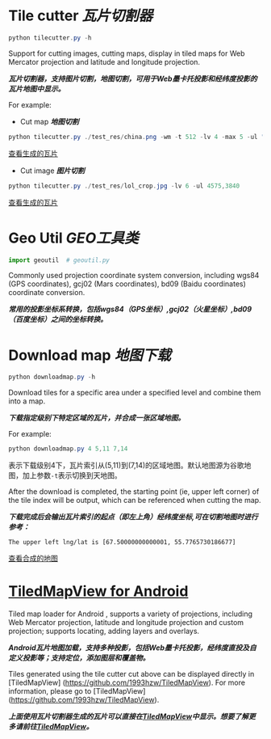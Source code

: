 # Tile cutter ***瓦片切割器***

```PowerShell
python tilecutter.py -h
```

Support for cutting images, cutting maps, display in tiled maps for Web Mercator projection and latitude and longitude projection.

***瓦片切割器，支持图片切割，地图切割，可用于Web墨卡托投影和经纬度投影的瓦片地图中显示。***

For example:

* Cut map ***地图切割***

```PowerShell
python tilecutter.py ./test_res/china.png -wm -t 512 -lv 4 -max 5 -ul "67.5000000,55.77657301866757"
```

[查看生成的瓦片](https://github.com/1993hzw/tile-cutter/tree/master/test_res/china)

* Cut image ***图片切割***

```PowerShell
python tilecutter.py ./test_res/lol_crop.jpg -lv 6 -ul 4575,3840
```

[查看生成的瓦片](https://github.com/1993hzw/tile-cutter/tree/master/test_res/lol_crop)

# Geo Util ***GEO工具类***

```python
import geoutil  # geoutil.py
```

Commonly used projection coordinate system conversion, including wgs84 (GPS coordinates), gcj02 (Mars coordinates), bd09 (Baidu coordinates) coordinate conversion.

***常用的投影坐标系转换，包括wgs84（GPS坐标）,gcj02（火星坐标）,bd09（百度坐标）之间的坐标转换。***

# Download map ***地图下载***

```PowerShell
python downloadmap.py -h
```

Download tiles for a specific area under a specified level and combine them into a map.

***下载指定级别下特定区域的瓦片，并合成一张区域地图。***

For example:

```PowerShell
python downloadmap.py 4 5,11 7,14
```
表示下载级别4下，瓦片索引从(5,11)到(7,14)的区域地图。默认地图源为谷歌地图，加上参数`-t`表示切换到天地图。

After the download is completed, the starting point (ie, upper left corner) of the tile index will be output, which can be referenced when cutting the map.

***下载完成后会输出瓦片索引的起点（即左上角）经纬度坐标,可在切割地图时进行参考：***

```
The upper left lng/lat is [67.50000000000001, 55.7765730186677]

```

[查看合成的地图](https://github.com/1993hzw/tile-cutter/blob/master/test_res/wm-4-5_11-7_14.png)

# [TiledMapView for Android](https://github.com/1993hzw/TiledMapView)

Tiled map loader for Android , supports a variety of projections, including Web Mercator projection, latitude and longitude projection and custom projection; supports locating, adding layers and overlays. 

***Android瓦片地图加载，支持多种投影，包括Web墨卡托投影，经纬度直投及自定义投影等；支持定位，添加图层和覆盖物。***


Tiles generated using the tile cutter cut above can be displayed directly in [TiledMapView] (https://github.com/1993hzw/TiledMapView). For more information, please go to [TiledMapView] (https://github.com/1993hzw/TiledMapView).

***上面使用瓦片切割器生成的瓦片可以直接在[TiledMapView](https://github.com/1993hzw/TiledMapView)中显示。想要了解更多请前往[TiledMapView](https://github.com/1993hzw/TiledMapView)。***


